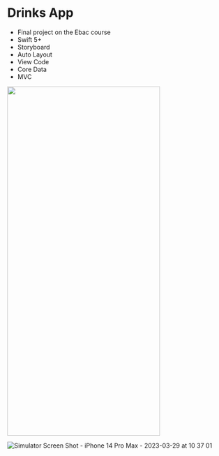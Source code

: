 # Drinks App

- Final project on the Ebac course
- Swift 5+
- Storyboard
- Auto Layout
- View Code
- Core Data
- MVC

<img src=https://user-images.githubusercontent.com/32423942/228576659-517fe141-cc1b-4a69-9331-5707d69ac1a8.png width=350 height=800 />

![Simulator Screen Shot - iPhone 14 Pro Max - 2023-03-29 at 10 37 01](https://user-images.githubusercontent.com/32423942/228576638-5e7bf58a-d2f6-468f-b226-c34def824caa.png)

